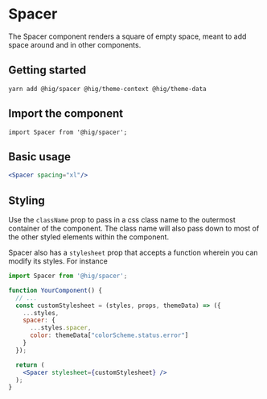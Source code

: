 # Spacer

The Spacer component renders a square of empty space, meant to add space around and in other components.

## Getting started

```
yarn add @hig/spacer @hig/theme-context @hig/theme-data
```

## Import the component

```
import Spacer from '@hig/spacer';
```

## Basic usage

```jsx
<Spacer spacing="xl"/>
```

## Styling

Use the `className` prop to pass in a css class name to the outermost container of the component. The class name will also pass down to most of the other styled elements within the component. 

Spacer also has a `stylesheet` prop that accepts a function wherein you can modify its styles. For instance

```jsx
import Spacer from '@hig/spacer';

function YourComponent() {
  // ...
  const customStylesheet = (styles, props, themeData) => ({
    ...styles,
    spacer: {
      ...styles.spacer,
      color: themeData["colorScheme.status.error"]
    }
  });

  return (
    <Spacer stylesheet={customStylesheet} />
  );
}
```

